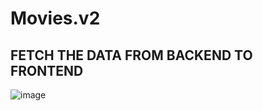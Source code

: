 # Movies.v2

## FETCH THE DATA FROM BACKEND TO FRONTEND
![image](https://user-images.githubusercontent.com/107072477/235292533-746c8065-f6b5-4c38-9b4c-7ef372937ab9.png)
